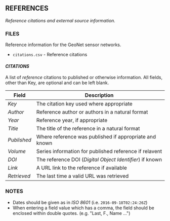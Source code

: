 ## REFERENCES ##

_Reference citations and external source information._

### FILES ###

Reference information for the GeoNet sensor networks.
 
* `citations.csv` - Reference citations

#### _CITATIONS_ ####

A list of _reference_ citations to published or otherwise information.
All fields, other than Key, are optional and can be left blank.

| Field | Description |
| --- | --- |
| _Key_ | The citation key used where appropriate
| _Author_ | Reference author or authors in a natural format
| _Year_ | Reference year, if appropriate
| _Title_ | The title of the reference in a natural format
| _Published_ | Where reference was published if appropriate and known
| _Volume_ | Series information for published reference if relavent
| _DOI_ | The reference DOI (_Digital Object Identifier_) if known
| _Link_ | A URL link to the reference if available
| _Retrieved_ | The last time a valid URL was retrieved

### NOTES ###

- Dates should be given as in _ISO 8601_ (i.e. `2016-09-18T02:24:26Z`)
- When entering a field value which has a comma, the field should be enclosed within double quotes. (e.g. "Last, F., Name ...")

